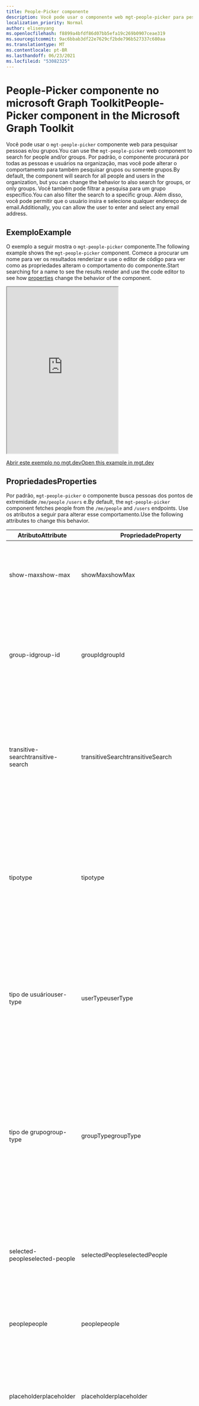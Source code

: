 ```yaml
---
title: People-Picker componente
description: Você pode usar o componente web mgt-people-picker para pesquisar um número especificado de pessoas e renderizar a lista de resultados por meio do Microsoft Graph.
localization_priority: Normal
author: elisenyang
ms.openlocfilehash: f8899a4bfdf86d07bb5efa19c269b0907ceae319
ms.sourcegitcommit: 9ac6bbab3df22e7629cf2bde796b527337c680aa
ms.translationtype: MT
ms.contentlocale: pt-BR
ms.lasthandoff: 06/23/2021
ms.locfileid: "53082325"
---
```

# <a name="people-picker-component-in-the-microsoft-graph-toolkit"></a><span data-ttu-id="1be5e-103">People-Picker componente no microsoft Graph Toolkit</span><span class="sxs-lookup"><span data-stu-id="1be5e-103">People-Picker component in the Microsoft Graph Toolkit</span></span>

<span data-ttu-id="1be5e-104">Você pode usar o `mgt-people-picker` componente web para pesquisar pessoas e/ou grupos.</span><span class="sxs-lookup"><span data-stu-id="1be5e-104">You can use the `mgt-people-picker` web component to search for people and/or groups.</span></span> <span data-ttu-id="1be5e-105">Por padrão, o componente procurará por todas as pessoas e usuários na organização, mas você pode alterar o comportamento para também pesquisar grupos ou somente grupos.</span><span class="sxs-lookup"><span data-stu-id="1be5e-105">By default, the component will search for all people and users in the organization, but you can change the behavior to also search for groups, or only groups.</span></span> <span data-ttu-id="1be5e-106">Você também pode filtrar a pesquisa para um grupo específico.</span><span class="sxs-lookup"><span data-stu-id="1be5e-106">You can also filter the search to a specific group.</span></span> <span data-ttu-id="1be5e-107">Além disso, você pode permitir que o usuário insira e selecione qualquer endereço de email.</span><span class="sxs-lookup"><span data-stu-id="1be5e-107">Additionally, you can allow the user to enter and select any email address.</span></span>

## <a name="example"></a><span data-ttu-id="1be5e-108">Exemplo</span><span class="sxs-lookup"><span data-stu-id="1be5e-108">Example</span></span>

<span data-ttu-id="1be5e-109">O exemplo a seguir mostra o `mgt-people-picker` componente.</span><span class="sxs-lookup"><span data-stu-id="1be5e-109">The following example shows the `mgt-people-picker` component.</span></span> <span data-ttu-id="1be5e-110">Comece a procurar um nome para ver os resultados [](#properties) renderizar e use o editor de código para ver como as propriedades alteram o comportamento do componente.</span><span class="sxs-lookup"><span data-stu-id="1be5e-110">Start searching for a name to see the results render and use the code editor to see how [properties](#properties) change the behavior of the component.</span></span>

<iframe src="https://mgt.dev/iframe.html?id=components-mgt-people-picker--people-picker&source=docs" height="450"></iframe>

[<span data-ttu-id="1be5e-111">Abrir este exemplo no mgt.dev</span><span class="sxs-lookup"><span data-stu-id="1be5e-111">Open this example in mgt.dev</span></span>](https://mgt.dev/?path=/story/components-mgt-people-picker--people-picker&source=docs)

## <a name="properties"></a><span data-ttu-id="1be5e-112">Propriedades</span><span class="sxs-lookup"><span data-stu-id="1be5e-112">Properties</span></span>

<span data-ttu-id="1be5e-113">Por padrão, `mgt-people-picker` o componente busca pessoas dos pontos de extremidade `/me/people` `/users` e.</span><span class="sxs-lookup"><span data-stu-id="1be5e-113">By default, the `mgt-people-picker` component fetches people from the `/me/people` and `/users` endpoints.</span></span> <span data-ttu-id="1be5e-114">Use os atributos a seguir para alterar esse comportamento.</span><span class="sxs-lookup"><span data-stu-id="1be5e-114">Use the following attributes to change this behavior.</span></span>

| <span data-ttu-id="1be5e-115">Atributo</span><span class="sxs-lookup"><span data-stu-id="1be5e-115">Attribute</span></span> | <span data-ttu-id="1be5e-116">Propriedade</span><span class="sxs-lookup"><span data-stu-id="1be5e-116">Property</span></span> | <span data-ttu-id="1be5e-117">Descrição</span><span class="sxs-lookup"><span data-stu-id="1be5e-117">Description</span></span>                                                                                                                                                                            |
| -------- | --------- | -------------------------------------------------------------------------------------------------------------------------------------------------------------------------------------- |
| <span data-ttu-id="1be5e-118">show-max</span><span class="sxs-lookup"><span data-stu-id="1be5e-118">show-max</span></span> | <span data-ttu-id="1be5e-119">showMax</span><span class="sxs-lookup"><span data-stu-id="1be5e-119">showMax</span></span>   | <span data-ttu-id="1be5e-120">Um valor de número para indicar o número máximo de pessoas a mostrar.</span><span class="sxs-lookup"><span data-stu-id="1be5e-120">A number value to indicate the maximum number of people to show.</span></span> <span data-ttu-id="1be5e-121">o valor padrão é 6.</span><span class="sxs-lookup"><span data-stu-id="1be5e-121">the default value is 6.</span></span>                                                                                             |
| <span data-ttu-id="1be5e-122">group-id</span><span class="sxs-lookup"><span data-stu-id="1be5e-122">group-id</span></span>    | <span data-ttu-id="1be5e-123">groupId</span><span class="sxs-lookup"><span data-stu-id="1be5e-123">groupId</span></span>     | <span data-ttu-id="1be5e-124">Um valor de cadeia de caracteres que pertence a um grupo Graph da Microsoft para filtrar ainda mais os resultados da pesquisa.</span><span class="sxs-lookup"><span data-stu-id="1be5e-124">A string value that belongs to a Microsoft Graph defined group for further filtering of the search results.</span></span>                                                                            |
| <span data-ttu-id="1be5e-125">transitive-search</span><span class="sxs-lookup"><span data-stu-id="1be5e-125">transitive-search</span></span>     | <span data-ttu-id="1be5e-126">transitiveSearch</span><span class="sxs-lookup"><span data-stu-id="1be5e-126">transitiveSearch</span></span>      | <span data-ttu-id="1be5e-127">Um valor Boolean para executar uma pesquisa transitiva retornando uma lista simples de todos os membros aninhados - por padrão, a pesquisa transitiva não é usada.</span><span class="sxs-lookup"><span data-stu-id="1be5e-127">A Boolean value to perform a transitive search returning a flat list of all nested members - by default transitive search is not used.</span></span>|
| <span data-ttu-id="1be5e-128">tipo</span><span class="sxs-lookup"><span data-stu-id="1be5e-128">type</span></span>     | <span data-ttu-id="1be5e-129">tipo</span><span class="sxs-lookup"><span data-stu-id="1be5e-129">type</span></span>      | <span data-ttu-id="1be5e-130">O tipo de entidades a ser pesquisada.</span><span class="sxs-lookup"><span data-stu-id="1be5e-130">The type of entities to search for.</span></span> <span data-ttu-id="1be5e-131">As opções disponíveis são: `person` , `group` , `any` .</span><span class="sxs-lookup"><span data-stu-id="1be5e-131">Available options are: `person`, `group`, `any`.</span></span> <span data-ttu-id="1be5e-132">O valor padrão é `person`.</span><span class="sxs-lookup"><span data-stu-id="1be5e-132">Default value is `person`.</span></span> <span data-ttu-id="1be5e-133">Esse atributo não terá efeito se `group-id` a propriedade for definida.</span><span class="sxs-lookup"><span data-stu-id="1be5e-133">This attribute has no effect if `group-id` property is set.</span></span>         
| <span data-ttu-id="1be5e-134">tipo de usuário</span><span class="sxs-lookup"><span data-stu-id="1be5e-134">user-type</span></span>     | <span data-ttu-id="1be5e-135">userType</span><span class="sxs-lookup"><span data-stu-id="1be5e-135">userType</span></span>      | <span data-ttu-id="1be5e-136">O tipo de usuário a ser pesquisado.</span><span class="sxs-lookup"><span data-stu-id="1be5e-136">The type of user to search for.</span></span> <span data-ttu-id="1be5e-137">As opções disponíveis são: `any` , para `user` usuários organizacionais ou `contact` para contatos.</span><span class="sxs-lookup"><span data-stu-id="1be5e-137">Available options are: `any`, `user` for organizational users, or `contact` for contacts.</span></span> <span data-ttu-id="1be5e-138">O valor padrão é `any`.</span><span class="sxs-lookup"><span data-stu-id="1be5e-138">Default value is `any`.</span></span> |
| <span data-ttu-id="1be5e-139">tipo de grupo</span><span class="sxs-lookup"><span data-stu-id="1be5e-139">group-type</span></span>     | <span data-ttu-id="1be5e-140">groupType</span><span class="sxs-lookup"><span data-stu-id="1be5e-140">groupType</span></span>      | <span data-ttu-id="1be5e-141">O tipo de grupo a ser pesquisado.</span><span class="sxs-lookup"><span data-stu-id="1be5e-141">The group type to search for.</span></span> <span data-ttu-id="1be5e-142">As opções disponíveis são: `unified` , , , , `security` `mailenabledsecurity` `distribution` `any` .</span><span class="sxs-lookup"><span data-stu-id="1be5e-142">Available options are: `unified`, `security`, `mailenabledsecurity`, `distribution`, `any`.</span></span> <span data-ttu-id="1be5e-143">O valor padrão é `any`.</span><span class="sxs-lookup"><span data-stu-id="1be5e-143">Default value is `any`.</span></span> <span data-ttu-id="1be5e-144">Esse atributo não terá efeito se a `type` propriedade for definida como `person` .</span><span class="sxs-lookup"><span data-stu-id="1be5e-144">This attribute has no effect if the `type` property is set to `person`.</span></span>  |
| <span data-ttu-id="1be5e-145">selected-people</span><span class="sxs-lookup"><span data-stu-id="1be5e-145">selected-people</span></span>  | <span data-ttu-id="1be5e-146">selectedPeople</span><span class="sxs-lookup"><span data-stu-id="1be5e-146">selectedPeople</span></span>     | <span data-ttu-id="1be5e-147">Uma matriz de pessoas selecionadas.</span><span class="sxs-lookup"><span data-stu-id="1be5e-147">An array of selected people.</span></span> <span data-ttu-id="1be5e-148">De definir esse valor para selecionar pessoas programaticamente.</span><span class="sxs-lookup"><span data-stu-id="1be5e-148">Set this value to select people programmatically.</span></span>|
| <span data-ttu-id="1be5e-149">people</span><span class="sxs-lookup"><span data-stu-id="1be5e-149">people</span></span>   | <span data-ttu-id="1be5e-150">people</span><span class="sxs-lookup"><span data-stu-id="1be5e-150">people</span></span>    | <span data-ttu-id="1be5e-151">Uma matriz de pessoas encontradas e renderizadas no resultado da pesquisa</span><span class="sxs-lookup"><span data-stu-id="1be5e-151">An array of people found and rendered in the search result</span></span> |
| <span data-ttu-id="1be5e-152">placeholder</span><span class="sxs-lookup"><span data-stu-id="1be5e-152">placeholder</span></span>   | <span data-ttu-id="1be5e-153">placeholder</span><span class="sxs-lookup"><span data-stu-id="1be5e-153">placeholder</span></span>    | <span data-ttu-id="1be5e-154">O texto padrão que parece explicar como usar o componente.</span><span class="sxs-lookup"><span data-stu-id="1be5e-154">The default text that appears to explain how to use the component.</span></span> <span data-ttu-id="1be5e-155">O valor padrão é `Start typing a name`.</span><span class="sxs-lookup"><span data-stu-id="1be5e-155">Default value is `Start typing a name`.</span></span>
| <span data-ttu-id="1be5e-156">default-selected-user-ids</span><span class="sxs-lookup"><span data-stu-id="1be5e-156">default-selected-user-ids</span></span> | <span data-ttu-id="1be5e-157">defaultSelectedUserIds</span><span class="sxs-lookup"><span data-stu-id="1be5e-157">defaultSelectedUserIds</span></span> | <span data-ttu-id="1be5e-158">Quando fornecido uma cadeia de caracteres de IDs de usuário separadas por vírgulas da Microsoft Graph, o componente renderiza os respectivos usuários como selecionados após a inicialização.</span><span class="sxs-lookup"><span data-stu-id="1be5e-158">When provided a string of comma-separated Microsoft Graph user IDs, the component renders the respective users as selected upon initialization.</span></span>
| <span data-ttu-id="1be5e-159">default-selected-group-ids</span><span class="sxs-lookup"><span data-stu-id="1be5e-159">default-selected-group-ids</span></span> | <span data-ttu-id="1be5e-160">defaultSelectedGroupIds</span><span class="sxs-lookup"><span data-stu-id="1be5e-160">defaultSelectedGroupIds</span></span> | <span data-ttu-id="1be5e-161">Semelhante a IDs de grupo padrão selecionadas-user-ids, quando fornecida uma cadeia de caracteres de IDs de grupo do Microsoft Graph separadas por vírgulas, o componente renderiza os respectivos grupos como selecionados após a inicialização.</span><span class="sxs-lookup"><span data-stu-id="1be5e-161">Similar to default-selected-user-ids, when provided a string of comma-separated Microsoft Graph group IDs, the component renders the respective groups as selected upon initialization.</span></span>
| <span data-ttu-id="1be5e-162">modo de seleção</span><span class="sxs-lookup"><span data-stu-id="1be5e-162">selection-mode</span></span> | <span data-ttu-id="1be5e-163">selectionMode</span><span class="sxs-lookup"><span data-stu-id="1be5e-163">selectionMode</span></span> | <span data-ttu-id="1be5e-164">Usado para indicar se é possível selecionar vários itens (usuários ou grupos) ou apenas um único item.</span><span class="sxs-lookup"><span data-stu-id="1be5e-164">Used to indicate whether to allow selecting multiple items (users or groups) or just a single item.</span></span> <span data-ttu-id="1be5e-165">As opções disponíveis são: `single` , `multiple` .</span><span class="sxs-lookup"><span data-stu-id="1be5e-165">Available options are: `single`, `multiple`.</span></span> <span data-ttu-id="1be5e-166">O valor padrão é `multiple`.</span><span class="sxs-lookup"><span data-stu-id="1be5e-166">Default value is `multiple`.</span></span>
| <span data-ttu-id="1be5e-167">desabilitadas</span><span class="sxs-lookup"><span data-stu-id="1be5e-167">disabled</span></span> | <span data-ttu-id="1be5e-168">desabilitadas</span><span class="sxs-lookup"><span data-stu-id="1be5e-168">disabled</span></span> | <span data-ttu-id="1be5e-169">Define se o se picker de pessoas está desabilitado.</span><span class="sxs-lookup"><span data-stu-id="1be5e-169">Sets whether the people picker is disabled.</span></span> <span data-ttu-id="1be5e-170">Quando desabilitado, o usuário não é capaz de pesquisar ou selecionar pessoas.</span><span class="sxs-lookup"><span data-stu-id="1be5e-170">When disabled, the user is not able to search or select people.</span></span>
| <span data-ttu-id="1be5e-171">allow-any-email</span><span class="sxs-lookup"><span data-stu-id="1be5e-171">allow-any-email</span></span> | <span data-ttu-id="1be5e-172">allowAnyEmail</span><span class="sxs-lookup"><span data-stu-id="1be5e-172">allowAnyEmail</span></span> | <span data-ttu-id="1be5e-173">Indica se o seletor de pessoas pode aceitar endereços de email sem selecionar uma pessoa.</span><span class="sxs-lookup"><span data-stu-id="1be5e-173">Indicates whether the people picker can accept email addresses without selecting a person.</span></span> <span data-ttu-id="1be5e-174">O valor padrão é `false`.</span><span class="sxs-lookup"><span data-stu-id="1be5e-174">Default value is `false`.</span></span> <span data-ttu-id="1be5e-175">Ao concluir a digitação de um endereço de email, você pode pressionar vírgula ( ), ponto e vírgula ( ), guia ou inserir `,` `;` teclas para adicioná-lo.</span><span class="sxs-lookup"><span data-stu-id="1be5e-175">When you finish typing an email address, you can press comma (`,`), semicolon (`;`), tab or enter keys to add it.</span></span>

<span data-ttu-id="1be5e-176">A seguir, um `show-max` exemplo.</span><span class="sxs-lookup"><span data-stu-id="1be5e-176">The following is a `show-max` example.</span></span>

```html
<mgt-people-picker show-max="4"> </mgt-people-picker>
```

## <a name="selected-people"></a><span data-ttu-id="1be5e-177">Pessoas selecionadas</span><span class="sxs-lookup"><span data-stu-id="1be5e-177">Selected people</span></span>

<span data-ttu-id="1be5e-178">A seção pessoas selecionadas do componente renderiza cada pessoa escolhida pelo desenvolvedor ou usuário.</span><span class="sxs-lookup"><span data-stu-id="1be5e-178">The selected people section of the component renders each person chosen by the developer or user.</span></span> 

![mgt-people-picker](./images/selected-people.png)

<span data-ttu-id="1be5e-180">Você pode preencher dados de pessoas selecionadas fazendo um dos seguintes:</span><span class="sxs-lookup"><span data-stu-id="1be5e-180">You can populate selected people data by doing one of the following:</span></span>

- <span data-ttu-id="1be5e-181">Definir a `selectedPeople` propriedade diretamente, conforme mostrado no exemplo a seguir.</span><span class="sxs-lookup"><span data-stu-id="1be5e-181">Setting the `selectedPeople` property directly, as shown in the following example.</span></span>  

    ```javascript
    // personObject = User or Person from Microsoft Graph
    document.querySelector('mgt-people-picker').selectedPeople.push(personObject);
    ```

- <span data-ttu-id="1be5e-182">Usando o método, que aceita uma matriz de IDs de usuário do Microsoft Graph para `selectUsersById()` encontrar detalhes de usuário [associados](/graph/api/resources/users) para seleção.</span><span class="sxs-lookup"><span data-stu-id="1be5e-182">Using the `selectUsersById()` method, which accepts an array of Microsoft graph [user ids](/graph/api/resources/users) to find associated user details for selection.</span></span>

     ><span data-ttu-id="1be5e-183">**Observação:** Se nenhum usuário for encontrado para `id` um , nenhum dado será renderizado para isso `id` .</span><span class="sxs-lookup"><span data-stu-id="1be5e-183">**Note:** If no user is found for an `id`, no data will be rendered for that `id`.</span></span>

    ```javascript
    // id = Microsoft graph User "id"
    document.querySelector('mgt-people-picker').selectUsersById(["id","id"])
    ```

## <a name="events"></a><span data-ttu-id="1be5e-184">Eventos</span><span class="sxs-lookup"><span data-stu-id="1be5e-184">Events</span></span>

<span data-ttu-id="1be5e-185">Os eventos a seguir são disparados do componente.</span><span class="sxs-lookup"><span data-stu-id="1be5e-185">The following events are fired from the component.</span></span>

| <span data-ttu-id="1be5e-186">Evento</span><span class="sxs-lookup"><span data-stu-id="1be5e-186">Event</span></span> | <span data-ttu-id="1be5e-187">Descrição</span><span class="sxs-lookup"><span data-stu-id="1be5e-187">Description</span></span> |
| --- | --- |
| `selectionChanged` | <span data-ttu-id="1be5e-188">O usuário adicionou ou removeu uma pessoa da lista de pessoas selecionadas/selecionadas.</span><span class="sxs-lookup"><span data-stu-id="1be5e-188">The user added or removed a person from the list of selected/picked people.</span></span>|

<span data-ttu-id="1be5e-189">Para obter mais informações sobre como lidar com eventos, consulte [eventos](../customize-components/events.md).</span><span class="sxs-lookup"><span data-stu-id="1be5e-189">For more information about handling events, see [events](../customize-components/events.md).</span></span>

## <a name="css-custom-properties"></a><span data-ttu-id="1be5e-190">Propriedades personalizadas CSS</span><span class="sxs-lookup"><span data-stu-id="1be5e-190">CSS custom properties</span></span>

<span data-ttu-id="1be5e-191">O `mgt-people-picker` componente define as seguintes propriedades personalizadas CSS.</span><span class="sxs-lookup"><span data-stu-id="1be5e-191">The `mgt-people-picker` component defines the following CSS custom properties.</span></span>

```css
mgt-people-picker {
    --input-border: 2px rgba(255, 255, 255, 0.5) solid; /* sets all input area border */

      /* OR individual input border sides */
    --input-border-bottom: 2px rgba(255, 255, 255, 0.5) solid;
    --input-border-right: 2px rgba(255, 255, 255, 0.5) solid;
    --input-border-left: 2px rgba(255, 255, 255, 0.5) solid;
    --input-border-top: 2px rgba(255, 255, 255, 0.5) solid;

    --input-background-color: #1f1f1f; /* input area background color */
    --input-border-color--hover: #008394; /* input area border hover color */
    --input-border-color--focus: #0f78d4; /* input area border focus color */

    --dropdown-background-color: #1f1f1f; /* selection area background color */
    --dropdown-item-hover-background: #333d47; /* person background color on hover */
    
    --selected-person-background-color: #f1f1f1; /* person item background color */
    
    --color: white; /* input area border focus color */
    --placeholder-color: #f1f1f1; /* placeholder text color */
    --placeholder-color--focus: rgba(255, 255, 255, 0.8); /* placeholder text focus color */
}
```

## <a name="templates"></a><span data-ttu-id="1be5e-192">Modelos</span><span class="sxs-lookup"><span data-stu-id="1be5e-192">Templates</span></span>

 <span data-ttu-id="1be5e-193">`mgt-people-picker` oferece suporte [a vários modelos](../customize-components/templates.md) que você pode usar para substituir determinadas partes do componente.</span><span class="sxs-lookup"><span data-stu-id="1be5e-193">`mgt-people-picker` supports several [templates](../customize-components/templates.md) that you can use to replace certain parts of the component.</span></span> <span data-ttu-id="1be5e-194">Para especificar um modelo, inclua um elemento dentro de um componente e de definir o `<template>` valor como um dos `data-type` seguintes.</span><span class="sxs-lookup"><span data-stu-id="1be5e-194">To specify a template, include a `<template>` element inside a component and set the `data-type` value to one of the following.</span></span>

| <span data-ttu-id="1be5e-195">Tipo de dados</span><span class="sxs-lookup"><span data-stu-id="1be5e-195">Data type</span></span> | <span data-ttu-id="1be5e-196">Contexto de dados</span><span class="sxs-lookup"><span data-stu-id="1be5e-196">Data context</span></span> | <span data-ttu-id="1be5e-197">Descrição</span><span class="sxs-lookup"><span data-stu-id="1be5e-197">Description</span></span> |
| --- | --- | --- |
| <span data-ttu-id="1be5e-198">Padrão.</span><span class="sxs-lookup"><span data-stu-id="1be5e-198">default</span></span> | <span data-ttu-id="1be5e-199">null: sem dados</span><span class="sxs-lookup"><span data-stu-id="1be5e-199">null: no data</span></span> | <span data-ttu-id="1be5e-200">O modelo usado para substituir a renderização de todo o componente.</span><span class="sxs-lookup"><span data-stu-id="1be5e-200">The template used to override the rendering of the entire component.</span></span>
| <span data-ttu-id="1be5e-201">loading</span><span class="sxs-lookup"><span data-stu-id="1be5e-201">loading</span></span> | <span data-ttu-id="1be5e-202">null: sem dados</span><span class="sxs-lookup"><span data-stu-id="1be5e-202">null: no data</span></span> | <span data-ttu-id="1be5e-203">O modelo usado para renderizar o estado do selador enquanto a solicitação ao gráfico está sendo feita.</span><span class="sxs-lookup"><span data-stu-id="1be5e-203">The template used to render the state of picker while request to graph is being made.</span></span> |
| <span data-ttu-id="1be5e-204">erro</span><span class="sxs-lookup"><span data-stu-id="1be5e-204">error</span></span> | <span data-ttu-id="1be5e-205">null: sem dados</span><span class="sxs-lookup"><span data-stu-id="1be5e-205">null: no data</span></span> | <span data-ttu-id="1be5e-206">O modelo usado se a pesquisa do usuário não retornar usuários.</span><span class="sxs-lookup"><span data-stu-id="1be5e-206">The template used if user search returns no users.</span></span> |
| <span data-ttu-id="1be5e-207">no-data</span><span class="sxs-lookup"><span data-stu-id="1be5e-207">no-data</span></span> | <span data-ttu-id="1be5e-208">null: sem dados</span><span class="sxs-lookup"><span data-stu-id="1be5e-208">null: no data</span></span> | <span data-ttu-id="1be5e-209">Um modelo alternativo usado se a pesquisa do usuário não retornar usuários.</span><span class="sxs-lookup"><span data-stu-id="1be5e-209">An alternative template used if user search returns no users.</span></span> |
| <span data-ttu-id="1be5e-210">selected-person</span><span class="sxs-lookup"><span data-stu-id="1be5e-210">selected-person</span></span> | <span data-ttu-id="1be5e-211">pessoa: o objeto de detalhes da pessoa</span><span class="sxs-lookup"><span data-stu-id="1be5e-211">person: The person details object</span></span> | <span data-ttu-id="1be5e-212">O modelo para renderizar as pessoas selecionadas.</span><span class="sxs-lookup"><span data-stu-id="1be5e-212">The template to render selected people.</span></span> |
| <span data-ttu-id="1be5e-213">pessoa</span><span class="sxs-lookup"><span data-stu-id="1be5e-213">person</span></span> | <span data-ttu-id="1be5e-214">pessoa: o objeto de detalhes da pessoa</span><span class="sxs-lookup"><span data-stu-id="1be5e-214">person: The person details object</span></span> | <span data-ttu-id="1be5e-215">O modelo para renderizar pessoas no menu suspenso.</span><span class="sxs-lookup"><span data-stu-id="1be5e-215">The template to render people in the dropdown.</span></span> |

<span data-ttu-id="1be5e-216">Os exemplos a seguir mostram como usar o `error` modelo.</span><span class="sxs-lookup"><span data-stu-id="1be5e-216">The following examples shows how to use the `error` template.</span></span>

```html
<mgt-people-picker>
  <template data-type="error">
    <p>Sorry, no people were found</p>
  </template>
</mgt-people-picker>
```

## <a name="microsoft-graph-permissions"></a><span data-ttu-id="1be5e-217">Permissões do Microsoft Graph</span><span class="sxs-lookup"><span data-stu-id="1be5e-217">Microsoft Graph permissions</span></span>

<span data-ttu-id="1be5e-218">Esse componente usa as seguintes APIs Graph Microsoft e permissões.</span><span class="sxs-lookup"><span data-stu-id="1be5e-218">This component uses the following Microsoft Graph APIs and permissions.</span></span>

| <span data-ttu-id="1be5e-219">Configuração</span><span class="sxs-lookup"><span data-stu-id="1be5e-219">Configuration</span></span> | <span data-ttu-id="1be5e-220">Permissão</span><span class="sxs-lookup"><span data-stu-id="1be5e-220">Permission</span></span> | <span data-ttu-id="1be5e-221">API</span><span class="sxs-lookup"><span data-stu-id="1be5e-221">API</span></span>
| --- | ---------- | ------- |
| <span data-ttu-id="1be5e-222">`group-id` set</span><span class="sxs-lookup"><span data-stu-id="1be5e-222">`group-id` set</span></span> | <span data-ttu-id="1be5e-223">People.Read, User.Read.All</span><span class="sxs-lookup"><span data-stu-id="1be5e-223">People.Read, User.Read.All</span></span> | [<span data-ttu-id="1be5e-224">/groups/ \$ {groupId}/members</span><span class="sxs-lookup"><span data-stu-id="1be5e-224">/groups/\${groupId}/members</span></span>](/graph/api/group-list-members) |
| <span data-ttu-id="1be5e-225">`type` definir como `Person` ou `any`</span><span class="sxs-lookup"><span data-stu-id="1be5e-225">`type` set to `Person` or `any`</span></span> | <span data-ttu-id="1be5e-226">People.Read</span><span class="sxs-lookup"><span data-stu-id="1be5e-226">People.Read</span></span> | [<span data-ttu-id="1be5e-227">/me/people</span><span class="sxs-lookup"><span data-stu-id="1be5e-227">/me/people</span></span>](/graph/api/user-list-people) |
| <span data-ttu-id="1be5e-228">`type` definir ou `Group` pesquisar usuários e definir como `type` `Group` ou `any`</span><span class="sxs-lookup"><span data-stu-id="1be5e-228">`type` set to `Group` or searching for users and `type` set to `Group` or `any`</span></span> | <span data-ttu-id="1be5e-229">Group.Read.All</span><span class="sxs-lookup"><span data-stu-id="1be5e-229">Group.Read.All</span></span> | [<span data-ttu-id="1be5e-230">/groups</span><span class="sxs-lookup"><span data-stu-id="1be5e-230">/groups</span></span>](/graph/api/group-list) |
| <span data-ttu-id="1be5e-231">`default-selected-user-ids` set</span><span class="sxs-lookup"><span data-stu-id="1be5e-231">`default-selected-user-ids` set</span></span> | <span data-ttu-id="1be5e-232">User.ReadBasic.All</span><span class="sxs-lookup"><span data-stu-id="1be5e-232">User.ReadBasic.All</span></span> | [<span data-ttu-id="1be5e-233">/users</span><span class="sxs-lookup"><span data-stu-id="1be5e-233">/users</span></span>](/graph/api/user-list) |
| <span data-ttu-id="1be5e-234">procurando usuários e `type` definido como `Person` ou `any`</span><span class="sxs-lookup"><span data-stu-id="1be5e-234">searching for users and `type` set to `Person` or `any`</span></span> | <span data-ttu-id="1be5e-235">People.Read, User.ReadBasic.All</span><span class="sxs-lookup"><span data-stu-id="1be5e-235">People.Read, User.ReadBasic.All</span></span> | <span data-ttu-id="1be5e-236">[/me/people](/graph/api/user-list-people), [/users](/graph/api/user-list)</span><span class="sxs-lookup"><span data-stu-id="1be5e-236">[/me/people](/graph/api/user-list-people), [/users](/graph/api/user-list)</span></span> |

## <a name="authentication"></a><span data-ttu-id="1be5e-237">Autenticação</span><span class="sxs-lookup"><span data-stu-id="1be5e-237">Authentication</span></span>

<span data-ttu-id="1be5e-238">O controle usa o provedor de autenticação global descrito na [documentação de autenticação](../providers/providers.md).</span><span class="sxs-lookup"><span data-stu-id="1be5e-238">The control uses the global authentication provider described in the [authentication documentation](../providers/providers.md).</span></span>

## <a name="cache"></a><span data-ttu-id="1be5e-239">Cache</span><span class="sxs-lookup"><span data-stu-id="1be5e-239">Cache</span></span>

|<span data-ttu-id="1be5e-240">Armazenamento de objetos</span><span class="sxs-lookup"><span data-stu-id="1be5e-240">Object store</span></span>|<span data-ttu-id="1be5e-241">Dados armazenados em cache</span><span class="sxs-lookup"><span data-stu-id="1be5e-241">Cached data</span></span>|<span data-ttu-id="1be5e-242">Comentários</span><span class="sxs-lookup"><span data-stu-id="1be5e-242">Remarks</span></span>|
|---------|-----------|-------|
|`groups`|<span data-ttu-id="1be5e-243">Lista de grupos</span><span class="sxs-lookup"><span data-stu-id="1be5e-243">List of groups</span></span>|<span data-ttu-id="1be5e-244">Usado quando `type` está definido como `PersonType.group`</span><span class="sxs-lookup"><span data-stu-id="1be5e-244">Used when `type` is set to `PersonType.group`</span></span>|
|`people`|<span data-ttu-id="1be5e-245">Lista de pessoas</span><span class="sxs-lookup"><span data-stu-id="1be5e-245">List of people</span></span>|<span data-ttu-id="1be5e-246">Usado quando `type` está definido como `PersonType.person` ou `PersonType.any`</span><span class="sxs-lookup"><span data-stu-id="1be5e-246">Used when `type` is set to `PersonType.person` or `PersonType.any`</span></span>|
|`users`|<span data-ttu-id="1be5e-247">Lista de usuários</span><span class="sxs-lookup"><span data-stu-id="1be5e-247">List of users</span></span>|<span data-ttu-id="1be5e-248">Usado quando `groupId` especificado</span><span class="sxs-lookup"><span data-stu-id="1be5e-248">Used when `groupId` specified</span></span>|

<span data-ttu-id="1be5e-249">Consulte [Caching](../customize-components/cache.md) para obter mais detalhes sobre como configurar o cache.</span><span class="sxs-lookup"><span data-stu-id="1be5e-249">See [Caching](../customize-components/cache.md) for more details on how to configure the cache.</span></span>

## <a name="extend-for-more-control"></a><span data-ttu-id="1be5e-250">Estender para obter mais controle</span><span class="sxs-lookup"><span data-stu-id="1be5e-250">Extend for more control</span></span>

<span data-ttu-id="1be5e-251">Para cenários mais complexos ou um UX realmente personalizado, esse componente expõe vários métodos para substituição `protected render*` em extensões de componentes.</span><span class="sxs-lookup"><span data-stu-id="1be5e-251">For more complex scenarios or a truly custom UX, this component exposes several `protected render*` methods for override in component extensions.</span></span>

| <span data-ttu-id="1be5e-252">Método</span><span class="sxs-lookup"><span data-stu-id="1be5e-252">Method</span></span> | <span data-ttu-id="1be5e-253">Descrição</span><span class="sxs-lookup"><span data-stu-id="1be5e-253">Description</span></span> |
| - | - |
| <span data-ttu-id="1be5e-254">renderInput</span><span class="sxs-lookup"><span data-stu-id="1be5e-254">renderInput</span></span> | <span data-ttu-id="1be5e-255">Renderiza a caixa de texto de entrada.</span><span class="sxs-lookup"><span data-stu-id="1be5e-255">Renders the input text box.</span></span> |
| <span data-ttu-id="1be5e-256">renderSelectedPeople</span><span class="sxs-lookup"><span data-stu-id="1be5e-256">renderSelectedPeople</span></span> | <span data-ttu-id="1be5e-257">Renderiza os tokens de pessoas selecionados.</span><span class="sxs-lookup"><span data-stu-id="1be5e-257">Renders the selected people tokens.</span></span> |
| <span data-ttu-id="1be5e-258">renderSelectedPerson</span><span class="sxs-lookup"><span data-stu-id="1be5e-258">renderSelectedPerson</span></span> | <span data-ttu-id="1be5e-259">Renderiza um token de pessoa individual.</span><span class="sxs-lookup"><span data-stu-id="1be5e-259">Renders an individual person token.</span></span> |
| <span data-ttu-id="1be5e-260">renderFlyout</span><span class="sxs-lookup"><span data-stu-id="1be5e-260">renderFlyout</span></span> | <span data-ttu-id="1be5e-261">Renderiza o cromado do flyout.</span><span class="sxs-lookup"><span data-stu-id="1be5e-261">Renders the flyout chrome.</span></span> |
| <span data-ttu-id="1be5e-262">renderFlyoutContent</span><span class="sxs-lookup"><span data-stu-id="1be5e-262">renderFlyoutContent</span></span> | <span data-ttu-id="1be5e-263">Renderiza o estado apropriado no sobrevoo de resultados.</span><span class="sxs-lookup"><span data-stu-id="1be5e-263">Renders the appropriate state in the results flyout.</span></span> |
| <span data-ttu-id="1be5e-264">renderLoading</span><span class="sxs-lookup"><span data-stu-id="1be5e-264">renderLoading</span></span> | <span data-ttu-id="1be5e-265">Renderiza o estado de carregamento.</span><span class="sxs-lookup"><span data-stu-id="1be5e-265">Renders the loading state.</span></span> |
| <span data-ttu-id="1be5e-266">renderNoData</span><span class="sxs-lookup"><span data-stu-id="1be5e-266">renderNoData</span></span> | <span data-ttu-id="1be5e-267">Renderiza o estado quando nenhum resultado é encontrado para a consulta de pesquisa.</span><span class="sxs-lookup"><span data-stu-id="1be5e-267">Renders the state when no results are found for the search query.</span></span> |
| <span data-ttu-id="1be5e-268">renderSearchResults</span><span class="sxs-lookup"><span data-stu-id="1be5e-268">renderSearchResults</span></span> | <span data-ttu-id="1be5e-269">Renderiza a lista de resultados da pesquisa.</span><span class="sxs-lookup"><span data-stu-id="1be5e-269">Renders the list of search results.</span></span> |
| <span data-ttu-id="1be5e-270">renderPersonResult</span><span class="sxs-lookup"><span data-stu-id="1be5e-270">renderPersonResult</span></span> | <span data-ttu-id="1be5e-271">Renderiza um resultado de pesquisa de pessoa individual.</span><span class="sxs-lookup"><span data-stu-id="1be5e-271">Renders an individual person search result.</span></span> |
